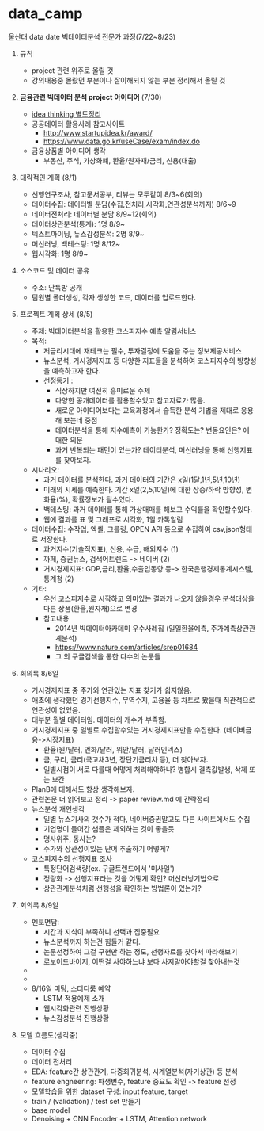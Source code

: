 # data_camp
울산대 data date 빅데이터분석 전문가 과정(7/22~8/23)


1. 규칙
    - project 관련 위주로 올릴 것
    - 강의내용중 몰랐던 부분이나 잘이해되지 않는 부분 정리해서 올릴 것

2. **금융관련 빅데이터 분석 project 아이디어** (7/30)
    - [idea thinking 별도정리](idea_thinking.md)
    - 공공데이터 활용사례 참고사이트
        - http://www.startupidea.kr/award/
        - https://www.data.go.kr/useCase/exam/index.do
    - 금융상품별 아이디어 생각
        - 부동산, 주식, 가상화폐, 환율/원자재/금리, 신용(대출)

3. 대략적인 계획 (8/1)
    - 선행연구조사, 참고문서공부, 리뷰는 모두같이 8/3~6(회의)
    - 데이터수집: 데이터별 분담(수집,전처리,시각화,연관성분석까지) 8/6~9
    - 데이터전처리: 데이터별 분담 8/9~12(회의)
    - 데이터상관분석(통계): 1명 8/9~
    - 텍스트마이닝, 뉴스감성분석: 2명 8/9~
    - 머신러닝, 백테스팅: 1명 8/12~           
    - 웹시각화: 1명 8/9~

4. 소스코드 및 데이터 공유
    - 주소: 단톡방 공개
    - 팀원별 폴더생성, 각자 생성한 코드, 데이터를 업로드한다.

5. 프로젝트 계획 상세 (8/5)
    - 주제: 빅데이터분석을 활용한 코스피지수 예측 알림서비스
    - 목적:
        * 저금리시대에 재테크는 필수, 투자결정에 도움을 주는 정보제공서비스
        * 뉴스분석, 거시경제지표 등 다양한 지표들을 분석하여 코스피지수의 방향성을 예측하고자 한다. 
        * 선정동기 : 
            - 식상하지만 여전히 흥미로운 주제
            - 다양한 공개데이터를 활용할수있고 참고자료가 많음.
            - 새로운 아이디어보다는 교육과정에서 습득한 분석 기법을 제대로 응용해 보는데 중점
            - 데이터분석을 통해 지수예측이 가능한가? 정확도는? 변동요인은? 에 대한 의문
            - 과거 반복되는 패턴이 있는가? 데이터분석, 머신러닝을 통해 선행지표를 찾아보자.
    - 시나리오:
        * 과거 데이터를 분석한다. 과거 데이터의 기간은 x일(1달,1년,5년,10년)
        * 미래의 시세를 예측한다. 기간 x일(2,5,10일)에 대한 상승/하락 방향성, 변화율(%), 확률정보가 될수있다. 
        * 백테스팅: 과거 데이터를 통해 가상매매를 해보고 수익률을 확인할수있다.
        * 웹에 결과를 표 및 그래프로 시각화, 1일 카톡알림
    - 데이터수집: 수작업, 엑셀, 크롤링, OPEN API 등으로 수집하여 csv,json형태로 저장한다. 
        * 과거지수(기술적지표), 신용, 수급, 해외지수 (1)
        * 까페, 증권뉴스, 검색어트렌드 -> 네이버 (2)
        * 거시경제지표: GDP,금리,환율,수출입동향 등-> 한국은행경제통계시스템, 통계청 (2)
    - 기타:
        * 우선 코스피지수로 시작하고 의미있는 결과가 나오지 않을경우 분석대상을 다른 상품(환율,원자재)으로 변경
        * 참고내용
            - 2014년 빅데이터아카데미 우수사례집 (일일환율예측, 주가예측상관관계분석)
            - https://www.nature.com/articles/srep01684
            - 그 외 구글검색을 통한 다수의 논문들

6. 회의록 8/6일    
    - 거시경제지표 중 주가와 연관있는 지표 찾기가 쉽지않음. 
    - 애초에 생각했던 경기선행지수, 무역수지, 고용율 등 차트로 봤을때 직관적으로 연관성이 없었음. 
    - 대부분 월별 데이터임. 데이터의 개수가 부족함.
    - 거시경제지표 중 일별로 수집할수있는 거시경제지표만을 수집한다. (네이버금융->시장지표) 
        - 환율(원/달러, 엔화/달러, 위안/달러, 달러인덱스)
        - 금, 구리, 금리(국고채3년, 장단기금리차 등), 더 찾아보자.
        - 일별시점이 서로 다를때 어떻게 처리해야하나? 병합시 결측값발생, 삭제 또는 보간
    - PlanB에 대해서도 항상 생각해보자.    
    - 관련논문 더 읽어보고 정리 -> paper review.md 에 간략정리   
    - 뉴스분석 개인생각
        - 일별 뉴스기사의 갯수가 적다, 네이버증권말고도 다른 사이트에서도 수집
        - 기업명이 들어간 샘플은 제외하는 것이 좋을듯
        - 명사위주, 동사는?
        - 주가와 상관성이있는 단어 추출하기 어떻게?
    - 코스피지수의 선행지표 조사
        - 특정단어검색량(ex. 구글트렌드에서 '미사일')
        - 정량화 -> 선행지표라는 것을 어떻게 확인? 머신러닝기법으로 
        - 상관관계분석처럼 선행성을 확인하는 방법론이 있는가?       

7. 회의록 8/9일   
    - 멘토면담: 
        - 시간과 지식이 부족하니 선택과 집중필요
        - 뉴스분석까지 하는건 힘들거 같다.
        - 논문선정하여 그걸 구현만 하는 정도, 선행자료를 찾아서 따라해보기
        - 로보어드바이저, 어떤걸 사야하느냐 보다 사지말아야할걸 찾아내는것
    - 
    -
    - 8/16일 미팅, 스터디룸 예약
        - LSTM 적용예제 소개
        - 웹시각화관련 진행상황
        - 뉴스감성분석 진행상황
       
 8. 모델 흐름도(생각중)
    - 데이터 수집
    - 데이터 전처리
    - EDA: feature간 상관관계, 다중회귀분석, 시계열분석(자기상관) 등 분석
    - feature engneering: 파생변수, feature 중요도 확인 -> feature 선정
    - 모델학습을 위한 dataset 구성: input feature, target
    - train / (validation) / test set 만들기
    - base model
    - Denoising + CNN Encoder + LSTM, Attention network
     
    


